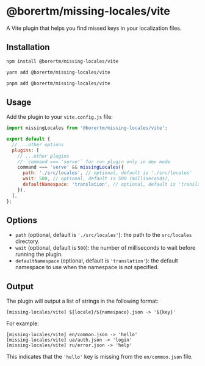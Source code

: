 # @borertm/missing-locales/vite

A Vite plugin that helps you find missed keys in your localization files.

## Installation

```bash
npm install @borertm/missing-locales/vite
```

```bash
yarn add @borertm/missing-locales/vite
```

```bash
pnpm add @borertm/missing-locales/vite
```

## Usage

Add the plugin to your `vite.config.js` file:

```js
import missingLocales from '@borertm/missing-locales/vite';

export default {
  // ...other options
  plugins: [
    // ...other plugins
    // `command === 'serve'` for run plugin only in dev mode
    command === 'serve' && missingLocales({
      path: './src/locales', // optional, default is './src/locales'
      wait: 500, // optional, default is 500 (milliseconds),
      defaultNamespace: 'translation', // optional, default is 'translation'
    }),
  ],
};
```

## Options

- `path` (optional, default is `'./src/locales'`): the path to the `src/locales` directory.
- `wait` (optional, default is `500`): the number of milliseconds to wait before running the plugin.
- `defaultNamespace` (optional, default is `'translation'`): the default namespace to use when the namespace is not specified.

## Output

The plugin will output a list of strings in the following format:

```log
[missing-locales/vite] ${locale}/${namespace}.json -> '${key}'
```

For example:

```log
[missing-locales/vite] en/common.json -> 'hello'
[missing-locales/vite] ua/auth.json -> 'login'
[missing-locales/vite] ru/error.json -> 'help'
```

This indicates that the `'hello'` key is missing from the `en/common.json` file.
